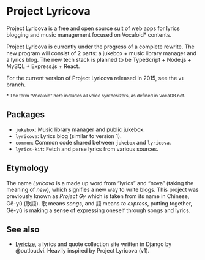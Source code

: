 # Project Lyricova

Project Lyricova is a free and open source suit of web apps for lyrics blogging
and music management focused on Vocaloid\* contents.

Project Lyricova is currently under the progress of a complete rewrite. The new
program will consist of 2 parts: a jukebox + music library manager and a lyrics
blog. The new tech stack is planned to be TypeScript + Node.js + MySQL +
Express.js + React.

For the current version of Project Lyricova released in 2015, see the `v1`
branch.

<small>\* The term “Vocaloid” here includes all voice synthesizers, as defined
in VocaDB.net.</small>

## Packages

- `jukebox`: Music library manager and public jukebox.
- `lyricova`: Lyrics blog (similar to version 1).
- `common`: Common code shared between `jukebox` and `lyricova`.
- `lyrics-kit`: Fetch and parse lyrics from various sources.

## Etymology

The name _Lyricova_ is a made up word from “lyrics” and “nova” (taking the
meaning of _new_), which signifies a new way to write blogs. This project was
previously known as _Project Gy_ which is taken from its name in Chinese, Gē-yǔ
(歌語). 歌 means _songs_, and 語 means _to express_, putting together, Gē-yǔ is
making a sense of expressing oneself through songs and lyrics.

## See also

- [Lyricize](https://github.com/outloudvi/lyricize), a lyrics and quote
  collection site written in Django by @outloudvi. Heavily inspired by Project
  Lyricova (v1).

